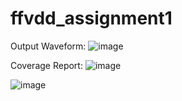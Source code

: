 # ffvdd_assignment1
Output Waveform:
![image](https://github.com/Samarth-SD/ffvdd_assignment1/assets/97584579/cc4342de-7729-42ca-aad5-0069508de915)



Coverage Report:
![image](https://github.com/Samarth-SD/ffvdd_assignment1/assets/97584579/0fcaa4ec-7119-4bc9-a1ec-c0ea01abddbb)

![image](https://github.com/Samarth-SD/ffvdd_assignment1/assets/97584579/0e91e794-fd5e-49e1-8763-052e93773d76)


